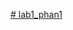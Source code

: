 [﻿# lab1_phan1](https://github.com/damnhatanh123/th1_p2/assets/83380756/ba7e15de-b693-4d69-b7f8-13b93c904a75)
